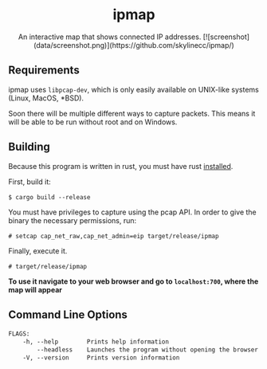 <h1 align="center">ipmap</h1>

<p align="center">
An interactive map that shows connected IP addresses.
[![screenshot](data/screenshot.png)](https://github.com/skylinecc/ipmap/)
</p>

## Requirements 
ipmap uses `libpcap-dev`, which is only easily available on UNIX-like systems (Linux, MacOS, *BSD).

Soon there will be multiple different ways to capture packets. This means it will be able to be run without root and on Windows.

## Building
Because this program is written in rust, you must have rust [installed](https://www.rust-lang.org/tools/install).

First, build it:
```
$ cargo build --release
```

You must have privileges to capture using the pcap API. In order to give the binary the necessary permissions, run:
```
# setcap cap_net_raw,cap_net_admin=eip target/release/ipmap
```

Finally, execute it.
```
# target/release/ipmap
```

**To use it navigate to your web browser and go to `localhost:700`, where the map will appear**

## Command Line Options
```
FLAGS:
    -h, --help        Prints help information
        --headless    Launches the program without opening the browser
    -V, --version     Prints version information
```
